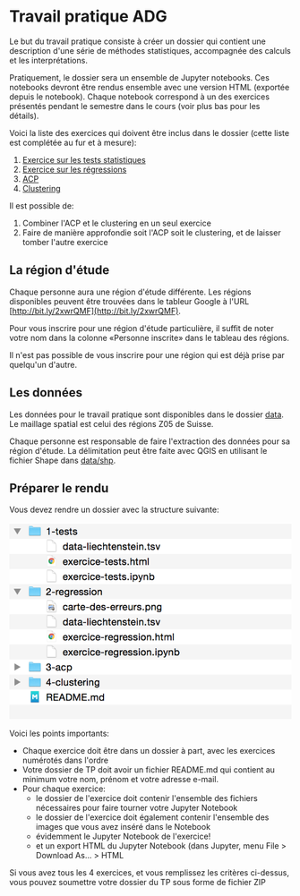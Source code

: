 # Travail pratique ADG

Le but du travail pratique consiste à créer un dossier qui contient une description d'une série de méthodes statistiques, accompagnée des calculs et les interprétations.

Pratiquement, le dossier sera un ensemble de Jupyter notebooks. Ces notebooks devront être rendus ensemble avec une version HTML (exportée depuis le notebook). Chaque notebook correspond à un des exercices présentés pendant le semestre dans le cours (voir plus bas pour les détails).

Voici la liste des exercices qui doivent être inclus dans le dossier (cette liste est complétée au fur et à mesure):

1. [Exercice sur les tests statistiques](../17-tests-statistiques/exercice-tests-statistiques.md)
2. [Exercice sur les régressions](../26-glm/4-exercice-regression.md)
3. [ACP](../30-acp)
4. [Clustering](../40-clustering)

Il est possible de:

1. Combiner l'ACP et le clustering en un seul exercice
2. Faire de manière approfondie soit l'ACP soit le clustering, et de laisser tomber l'autre exercice


## La région d'étude

Chaque personne aura une région d'étude différente. Les régions disponibles peuvent être trouvées dans le tableur Google à l'URL [http://bit.ly/2xwrQMF](http://bit.ly/2xwrQMF).

Pour vous inscrire pour une région d'étude particulière, il suffit de noter votre nom dans la colonne «Personne inscrite» dans le tableau des régions.

Il n'est pas possible de vous inscrire pour une région qui est déjà prise par quelqu'un d'autre.

## Les données

Les données pour le travail pratique sont disponibles dans le dossier [data](../data). Le maillage spatial est celui des régions Z05 de Suisse.

Chaque personne est responsable de faire l'extraction des données pour sa région d'étude. La délimitation peut être faite avec QGIS en utilisant le fichier Shape dans [data/shp](../data/shp).


## Préparer le rendu

Vous devez rendre un dossier avec la structure suivante:

![](figures/structure-dossier-rendu.png)

Voici les points importants:

- Chaque exercice doit être dans un dossier à part, avec les exercices numérotés dans l'ordre
- Votre dossier de TP doit avoir un fichier README.md qui contient au minimum votre nom, prénom et votre adresse e-mail.
- Pour chaque exercice:
	- le dossier de l'exercice doit contenir l'ensemble des fichiers nécessaires pour faire tourner votre Jupyter Notebook
	- le dossier de l'exercice doit également contenir l'ensemble des images que vous avez inséré dans le Notebook
	- évidemment le Jupyter Notebook de l'exercice!
	- et un export HTML du Jupyter Notebook (dans Jupyter, menu File > Download As... > HTML

Si vous avez tous les 4 exercices, et vous remplissez les critères ci-dessus, vous pouvez soumettre votre dossier du TP sous forme de fichier ZIP
